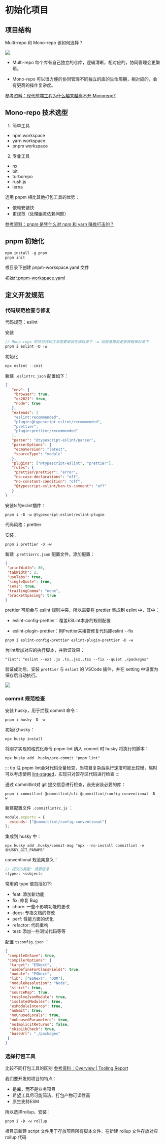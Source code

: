 # 初始化项目

## 项目结构

Multi-repo 和 Mono-repo 该如何选择？

![](./images/init-1.png)

- Multi-repo 每个库有自己独立的仓库，逻辑清晰，相对应的，协同管理会更繁琐。

- Mono-repo 可以很方便的协同管理不同独立的库的生命周期，相对应的，会有更高的操作复杂度。


[参考资料：现代前端工程为什么越来越离不开 Monorepo?](https://juejin.cn/post/6944877410827370504)

## Mono-repo 技术选型

1. 简单工具 

- npm workspace
- yarn workspace
- pnpm workspace

2. 专业工具

- nx
- bit
- turborepo
- rush.js
- lerna

选用 pnpm 相比其他打包工具的优势：

- 依赖安装快
- 更规范（处理幽灵依赖问题）

[参考资料：pnpm 是凭什么对 npm 和 yarn 降维打击的？](https://juejin.cn/post/7127295203177676837)

## pnpm 初始化

```js
npm install -g pnpm
pnpm init
```

根目录下创建 pnpm-workspace.yaml 文件

[初始化pnpm-workspace.yaml](https://pnpm.io/zh/pnpm-workspace_yaml)

## 定义开发规范

### 代码规范检查与修复

代码规范：eslint

安装

```js
// Mono-repo 的项目代码工具需要安装在根目录下 -w 就是意思就是安转载根目录下
pnpm i eslint -D -w
```

初始化

```js
npx eslint --init
```

新建 `.eslintrc.json` 配置如下：

```json
{
   "env": {
    "browser": true,
    "es2021": true,
    "node": true
   },
   "extends": [
    "eslint:recommended",
    "plugin:@typescript-eslint/recommended",
    "prettier",
    "plugin:prettier/recommended"
   ],
   "parser": "@typescript-eslint/parser",
   "parserOptions": {
    "ecmaVersion": "latest",
    "sourceType": "module"
   },
   "plugins": ["@typescript-eslint", "prettier"],
   "rules": {
    "prettier/prettier": "error",
    "no-case-declarations": "off",
    "no-constant-condition": "off",
    "@typescript-eslint/ban-ts-comment": "off"
   }
}
```

安装ts的eslint插件：

```shell
pnpm i -D -w @typescript-eslint/eslint-plugin 
```

代码风格：prettier

安装：

```shell
pnpm i prettier -D -w
```

新建 `.prettierrc.json` 配置文件，添加配置：

```json
{
 "printWidth": 80,
 "tabWidth": 2,
 "useTabs": true,
 "singleQuote": true,
 "semi": true,
 "trailingComma": "none",
 "bracketSpacing": true
}
```

prettier 可能会与 eslint 规则冲突，所以需要将 prettier 集成到 eslint 中，其中：

- eslint-config-prettier：覆盖ESLint本身的规则配置

- eslint-plugin-prettier：用Prettier来接管修复代码即eslint --fix

```shell
pnpm i eslint-config-prettier eslint-plugin-prettier -D -w
```

为lint增加对应的执行脚本，并验证效果：

```shell
"lint": "eslint --ext .js .ts,.jsx,.tsx --fix --quiet ./packages"
```

验证成功后，安装 `prettier` 与 `eslint` 的 VSCode 插件，并在 setting 中设置为保存后自动执行。

![](./images/init-2.png)

### commit 规范检查

安装 husky，用于拦截 commit 命令：

```shell
pnpm i husky -D -w
```

初始化husky：

```shell
npx husky install
```

将刚才实现的格式化命令 pnpm lint 纳入 commit 时 husky 将执行的脚本：

```shell
npx husky add .husky/pre-commit "pnpm lint"
```

::: tip 注
pnpm lint会对代码全量检查，当项目复杂后执行速度可能比较慢，届时可以考虑使用  [lint-staged](https://github.com/okonet/lint-staged)，实现只对暂存区代码进行检查
:::

通过 commitlint对 git 提交信息进行检查，首先安装必要的库：

```shell
pnpm i commitlint @commitlint/cli @commitlint/config-conventional -D -w
```

新建配置文件 `.commitlintrc.js` ：

```js
module.exports = {
  extends: ["@commitlint/config-conventional"]
}; 
```

集成到 husky 中：

```shell
npx husky add .husky/commit-msg "npx --no-install commitlint -e $HUSKY_GIT_PARAMS"
```

conventional 规范集意义：

```js
// 提交的类型: 摘要信息
<type>: <subject>
```

常用的 type 值包括如下:

- feat: 添加新功能
- fix: 修复 Bug
- chore: 一些不影响功能的更改
- docs: 专指文档的修改
- perf: 性能方面的优化
- refactor: 代码重构
- test: 添加一些测试代码等等

配置 `tsconfig.json` ：

```json
{
 "compileOnSave": true,
 "compilerOptions": {
  "target": "ESNext",
  "useDefineForClassFields": true,
  "module": "ESNext",
  "lib": ["ESNext", "DOM"],
  "moduleResolution": "Node",
  "strict": true,
  "sourceMap": true,
  "resolveJsonModule": true,
  "isolatedModules": true,
  "esModuleInterop": true,
  "noEmit": true,
  "noUnusedLocals": true,
  "noUnusedParameters": true,
  "noImplicitReturns": false,
  "skipLibCheck": true,
  "baseUrl": "./packages"
 }
}
```

### 选择打包工具

比较不同打包工具的区别 [参考资料：Overview | Tooling.Report](https://bundlers.tooling.report/)

我们要开发的项目的特点：

- 是库，而不是业务项目
- 希望工具尽可能简洁、打包产物可读性高
- 原生支持ESM

所以选择rollup，安装：

```shell
pnpm i -D -w rollup
```

根目录新建 script 文件用于存放项目所有脚本文件，在新建 rollup 文件存放对应 rollup 代码

<SideTitle :page="$page" />
